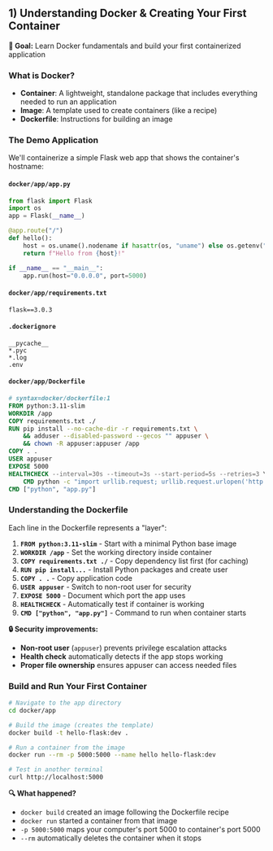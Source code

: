 ## 1) Understanding Docker & Creating Your First Container

**🎯 Goal:** Learn Docker fundamentals and build your first containerized application

### What is Docker?
- **Container**: A lightweight, standalone package that includes everything needed to run an application
- **Image**: A template used to create containers (like a recipe)
- **Dockerfile**: Instructions for building an image

### The Demo Application
We'll containerize a simple Flask web app that shows the container's hostname:

#### `docker/app/app.py`

```python
from flask import Flask
import os
app = Flask(__name__)

@app.route("/")
def hello():
    host = os.uname().nodename if hasattr(os, "uname") else os.getenv("HOSTNAME", "unknown")
    return f"Hello from {host}!"

if __name__ == "__main__":
    app.run(host="0.0.0.0", port=5000)
```

#### `docker/app/requirements.txt`

```
flask==3.0.3
```

#### `.dockerignore`

```
__pycache__
*.pyc
*.log
.env
```

#### `docker/app/Dockerfile`

```Dockerfile
# syntax=docker/dockerfile:1
FROM python:3.11-slim
WORKDIR /app
COPY requirements.txt ./
RUN pip install --no-cache-dir -r requirements.txt \
    && adduser --disabled-password --gecos "" appuser \
    && chown -R appuser:appuser /app
COPY . .
USER appuser
EXPOSE 5000
HEALTHCHECK --interval=30s --timeout=3s --start-period=5s --retries=3 \
    CMD python -c "import urllib.request; urllib.request.urlopen('http://localhost:5000/')"
CMD ["python", "app.py"]
```

### Understanding the Dockerfile

Each line in the Dockerfile represents a "layer":

1. **`FROM python:3.11-slim`** - Start with a minimal Python base image
2. **`WORKDIR /app`** - Set the working directory inside container  
3. **`COPY requirements.txt ./`** - Copy dependency list first (for caching)
4. **`RUN pip install...`** - Install Python packages and create user
5. **`COPY . .`** - Copy application code
6. **`USER appuser`** - Switch to non-root user for security
7. **`EXPOSE 5000`** - Document which port the app uses
8. **`HEALTHCHECK`** - Automatically test if container is working
9. **`CMD ["python", "app.py"]`** - Command to run when container starts

**🔒 Security improvements:**
- **Non-root user** (`appuser`) prevents privilege escalation attacks
- **Health check** automatically detects if the app stops working
- **Proper file ownership** ensures appuser can access needed files

### Build and Run Your First Container

```bash
# Navigate to the app directory
cd docker/app

# Build the image (creates the template)
docker build -t hello-flask:dev .

# Run a container from the image
docker run --rm -p 5000:5000 --name hello hello-flask:dev

# Test in another terminal
curl http://localhost:5000
```

**🔍 What happened?**
- `docker build` created an image following the Dockerfile recipe
- `docker run` started a container from that image
- `-p 5000:5000` maps your computer's port 5000 to container's port 5000
- `--rm` automatically deletes the container when it stops



